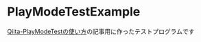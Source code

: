 # PlayModeTestExample

[Qiita-PlayModeTestの使い方](https://qiita.com/rarudonet/items/da096529b7410a591843)の記事用に作ったテストプログラムです


